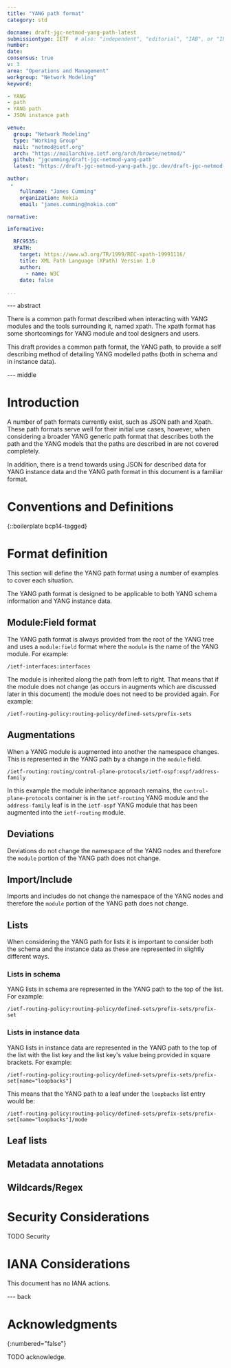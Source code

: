 ```yaml
---
title: "YANG path format"
category: std

docname: draft-jgc-netmod-yang-path-latest
submissiontype: IETF  # also: "independent", "editorial", "IAB", or "IRTF"
number:
date:
consensus: true
v: 3
area: "Operations and Management"
workgroup: "Network Modeling"
keyword:

- YANG
- path
- YANG path
- JSON instance path

venue:
  group: "Network Modeling"
  type: "Working Group"
  mail: "netmod@ietf.org"
  arch: "https://mailarchive.ietf.org/arch/browse/netmod/"
  github: "jgcumming/draft-jgc-netmod-yang-path"
  latest: "https://draft-jgc-netmod-yang-path.jgc.dev/draft-jgc-netmod-yang-path.html"

author:
 -
    fullname: "James Cumming"
    organization: Nokia
    email: "james.cumming@nokia.com"

normative:

informative:

  RFC9535:
  XPATH:
    target: https://www.w3.org/TR/1999/REC-xpath-19991116/
    title: XML Path Language (XPath) Version 1.0
    author:
      - name: W3C
    date: false

...
```


--- abstract

There is a common path format described when interacting with YANG
modules and the tools surrounding it, named xpath.  The xpath format
has some shortcomings for YANG module and tool designers and users.

This draft provides a common path format, the YANG path, to
provide a self describing method of detailing YANG modelled paths
(both in schema and in instance data).

--- middle

# Introduction

A number of path formats currently exist, such as JSON path and Xpath.
These path formats serve well for their initial use cases, however,
when considering a broader YANG generic path format that describes both
the path and the YANG models that the paths are described in are not covered
completely.

In addition, there is a trend towards using JSON for described data for YANG
instance data and the YANG path format in this document is a familiar format.

# Conventions and Definitions

{::boilerplate bcp14-tagged}

# Format definition

This section will define the YANG path format using a number of examples to cover
each situation.

The YANG path format is designed to be applicable to both YANG schema information
and YANG instance data.

## Module:Field format

The YANG path format is always provided from the root of the YANG tree and uses
a `module:field` format where the `module` is the name of the YANG module.  For
example:

```
/ietf-interfaces:interfaces
```

The module is inherited along the path from left to right.  That means that if
the module does not change (as occurs in augments which are discussed later in this
document) the module does not need to be provided again.  For example:

```
/ietf-routing-policy:routing-policy/defined-sets/prefix-sets
```

## Augmentations

When a YANG module is augmented into another the namespace changes.  This is represented
in the YANG path by a change in the `module` field.

```
/ietf-routing:routing/control-plane-protocols/ietf-ospf:ospf/address-family
```

In this example the module inheritance approach remains, the `control-plane-protocols` container
is in the `ietf-routing` YANG module and the `address-family` leaf is in the `ietf-ospf` YANG
module that has been augmented into the `ietf-routing` module.

## Deviations

Deviations do not change the namespace of the YANG nodes and therefore the `module`
portion of the YANG path does not change.

## Import/Include

Imports and includes do not change the namespace of the YANG nodes and therefore the `module`
portion of the YANG path does not change.

## Lists

When considering the YANG path for lists it is important to consider both the schema 
and the instance data as these are represented in slightly different ways.

### Lists in schema

YANG lists in schema are represented in the YANG path to the top of the list.  For example:

```
/ietf-routing-policy:routing-policy/defined-sets/prefix-sets/prefix-set
```

### Lists in instance data

YANG lists in instance data are represented in the YANG path to the top of the list with the
list key and the list key's value being provided in square brackets.  For example:

```
/ietf-routing-policy:routing-policy/defined-sets/prefix-sets/prefix-set[name="loopbacks"]
```

This means that the YANG path to a leaf under the `loopbacks` list entry would be:

```
/ietf-routing-policy:routing-policy/defined-sets/prefix-sets/prefix-set[name="loopbacks"]/mode
```


## Leaf lists

## Metadata annotations

## Wildcards/Regex



# Security Considerations

TODO Security


# IANA Considerations

This document has no IANA actions.


--- back

# Acknowledgments
{:numbered="false"}

TODO acknowledge.
